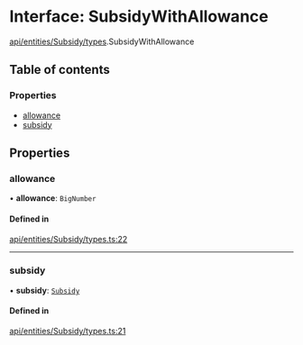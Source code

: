 # Interface: SubsidyWithAllowance

[api/entities/Subsidy/types](../wiki/api.entities.Subsidy.types).SubsidyWithAllowance

## Table of contents

### Properties

- [allowance](../wiki/api.entities.Subsidy.types.SubsidyWithAllowance#allowance)
- [subsidy](../wiki/api.entities.Subsidy.types.SubsidyWithAllowance#subsidy)

## Properties

### allowance

• **allowance**: `BigNumber`

#### Defined in

[api/entities/Subsidy/types.ts:22](https://github.com/PolymeshAssociation/polymesh-sdk/blob/e978aefd/src/api/entities/Subsidy/types.ts#L22)

___

### subsidy

• **subsidy**: [`Subsidy`](../wiki/api.entities.Subsidy.Subsidy)

#### Defined in

[api/entities/Subsidy/types.ts:21](https://github.com/PolymeshAssociation/polymesh-sdk/blob/e978aefd/src/api/entities/Subsidy/types.ts#L21)
